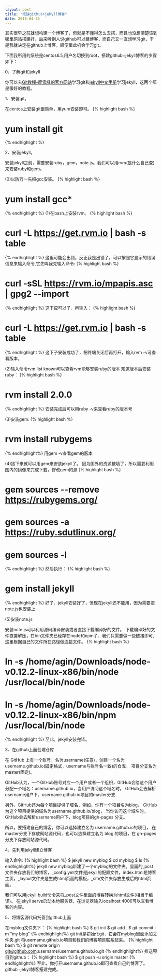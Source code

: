 ```yaml
---
layout: post
title: "搭建github+jekyll博客"
date: 2015-04-25
---    
```


其实很早之前就想构建一个博客了，但就是不懂得怎么去搭，而且也没想清楚该到哪里网站搭建好，后来听别人说github可以建博客，而自己又一直想学习git，于是我就决定在github上博客，顺便借此机会学习git。
    
下面我所用的系统是centos6.5,用户名切换到root，搭建github+jekyll博客的步骤如下：

0、了解git和jekyll

你可以去[Git教程-廖雪峰的官方网站][git]学习git和[jekyll中文手册][jekyll]学习jekyll，这两个都是很好的教程。

1、安装git。

在centos上安装git很简单，用yum安装即可。
{% highlight bash %}
# yum install git
{% endhighlight %}	

2、安装jekyll。

安装jekyll之前，需要安装ruby，gem，note.js。我们可以用rvm(是什么自己查)来安装ruby和gem。

(0)以防万一先把gcc安装。
{% highlight bash %}
# yum install gcc*
{% endhighlight %}
(1)在bash上安装rvm。
{% highlight bash %}
# curl -L https://get.rvm.io | bash -s table
{% endhighlight %}
这里可能会出错，反正我是出错了，可以按照它显示的错误信息来输入命令,它先叫我先输入命令:
{% highlight bash %}
# curl -sSL https://rvm.io/mpapis.asc | gpg2 --import
{% endhighlight %}
这下应可以了，再输入：
{% highlight bash %}
# curl -L https://get.rvm.io | bash -s table
{% endhighlight %}
这下子安装成功了，把终端关闭后再打开，输入rvm -v可查看版本。

(2)输入命令rvm list known可以查看rvm能够安装ruby的版本
知道版本后安装ruby：
{% highlight bash %}
# rvm install 2.0.0
{% endhighlight %}
安装完成后可以用ruby -v来查看ruby的版本号

(3)安装gem:
{% highlight bash %}
# rvm install rubygems
{% endhighlight%}
用gem -v查看gem的版本

(4)接下来就可以用gem来安装jekyll了。
因为国外的资源被墙了，所以需要利用国内的镜像来完成下载，修改gem的源
{% highlight bash %}
# gem sources --remove https://rubygems.org/
# gem sources -a https://ruby.sdutlinux.org/
# gem sources -l
{% endhighlight %}
然后执行：
{% highlight bash %}
# gem install jekyll
{% endhighlight %}
好了，jekyll安装好了，但现在jekyll还不能用，因为需要把note.js也安装上

(5)安装note.js

安装note.js可以利用源码编译安装或者直接下载编译好的文件。
下载编译好的文件直接解压，在bin文件夹已经存在node和npm了，我们只需要做一些链接即可,这里根据自己的文件所在路径做连接文件。
{% highlight bash %}
# ln -s /home/agin/Downloads/node-v0.12.2-linux-x86/bin/node /usr/local/bin/node
# ln -s /home/agin/Downloads/node-v0.12.2-linux-x86/bin/npm /usr/local/bin/node
{% endhighlight %}
至此，jekyll安装完毕。

3、在github上面创建仓库

在 GitHub 上有一个账号，名为username(任意)，创建一个名为username.github.io(固定格式，username与账号名一致)的仓库， 项目分支名为master(固定)。

GitHub认为，一个GitHub账号对应一个用户或者一个组织，GitHub会给这个用户分配一个域名：username.github.io，当用户访问这个域名时， GitHub会去解析username用户下，username.github.io项目的master分支.

另外，GitHub还为每个项目提供了域名，例如，你有一个项目名为blog， GitHub为这个项目提供的域名为username.github.io/blog， 当你访问这个域名时，GitHub会去解析username用户下，blog项目的gh-pages 分支。

所以，要搭建自己的博客，你可以选择建立名为 username.github.io的项目， 在master分支下存放网站源代码，也可以选择建立名为 blog 的项目，在 gh-pages分支下存放网站源代码。

4、先利用jekyll建立博客

输入命令:
{% highlight bash %}
$ jekyll new myblog
$ cd myblog
$ ls
{% endhighlight%}
jekyll new myblog新建了一个myblog的文件夹。里面的_post文件夹存放我们的博客，_config.yml文件是jekyll的配置文件，index.html是博客主页，_layout文件夹是生成html页面的模板，_site文件夹存放生成后的html页面。

我们可以用jekyll build命令来将_post文件里面的博客转换为html文件(相当于编译)。
在jekyll serve启动本地服务器，在浏览器输入localhost:4000可以查看博客的内容。

5、将博客源代码托管到github上面

在myblog文件夹下：
{% highlight bash %}
$ git init
$ git add .
$ git commit -m "my blog"
{% endhighlight%}
git init是初始化git，它会在myblog里面添加文件夹.git
将username.github.io项目和我们的博客项目联系起来。
{% highlight bash %}
$ git remote origin git@github.com:username/username.github.io.git
{% endhighlight%}
推送项目到github：
{% highlight bash %}
$ git push -u origin master
{% endhighlight%}
至此，你打开username.github.io即可查看自己的博客了。github+jekyll博客搭建完成。

[git]:	   http://www.liaoxuefeng.com/wiki/0013739516305929606dd18361248578c67b8067c8c017b000
[jekyll]:  http://jekyllcn.com/
